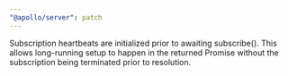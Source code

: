 ```yaml
---
"@apollo/server": patch
---
```


Subscription heartbeats are initialized prior to awaiting subscribe(). This allows long-running setup to happen in the returned Promise without the subscription being terminated prior to resolution.
